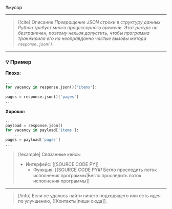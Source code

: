 #мусор 
***

> [!cite] Описание
>_Превращение JSON строки в структуру данных Python требует много процессорного времени. Этот ресурс не безграничен, поэтому нельзя допустить, чтобы программа транжирила его на неоправданно частые вызовы метода `response.json()`._

***
### 💡 Пример


**Плохо:**
```python
...
for vacancy in response.json()['items']:
    ...
pages = response.json()['pages']
...
```

**Хорошо:**
```python
...
payload = response.json()
for vacancy in payload['items']:
    ...
pages = payload['pages']
...
```

> [!example] Связанные кейсы
>- Интерфейс: [[SOURCE CODE PY]]
>	- Функция: [[SOURCE CODE PY#𝑓 Бегло проследить поток исполнения программы|Бегло проследить поток исполнения программы]]

***

> [!info]
> Если не удалось найти ничего подходящего или есть идея по улучшению, [[Контакты|пиши сюда]].
